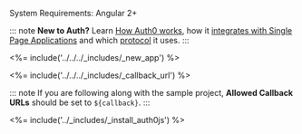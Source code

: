 System Requirements: Angular 2+

::: note
**New to Auth?** Learn [How Auth0 works](/overview), how it [integrates with Single Page Applications](/architecture-scenarios/application/spa-api) and which [protocol](/application-auth/current/client-side-web) it uses.
:::

<%= include('../../../_includes/_new_app') %>

<%= include('../../../_includes/_callback_url') %>

::: note
If you are following along with the sample project,  **Allowed Callback URLs** should be set to `${callback}`.
:::

<%= include('../_includes/_install_auth0js') %>
